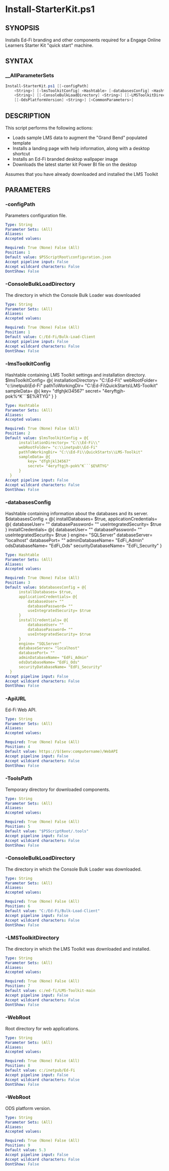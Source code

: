 # Install-StarterKit.ps1

## SYNOPSIS

Installs Ed-Fi branding and other components required for a
Engage Online Learners Starter Kit "quick start" machine.

## SYNTAX

### __AllParameterSets

```powershell
Install-StarterKit.ps1 [[-configPath] 
    <String>] [-lmsToolkitConfig] <Hashtable> [-databasesConfig] <Hashtable> [-ApiUrl] <String> [[-ToolsPath] 
    <String>] [[-ConsoleBulkLoadDirectory] <String>] [[-LMSToolkitDirectory] <String>] [[-WebRoot] <String>] 
    [[-OdsPlatformVersion] <String>] [<CommonParameters>]
```

## DESCRIPTION

This script performs the following actions:

* Loads sample LMS data to augment the "Grand Bend" populated template
* Installs a landing page with help information, along with a desktop shortcut
* Installs an Ed-Fi branded desktop wallpaper image
* Downloads the latest starter kit Power BI file on the desktop

Assumes that you have already downloaded and installed the LMS Toolkit

## PARAMETERS

### -configPath

Parameters configuration file.

```yaml
Type: String
Parameter Sets: (All)
Aliases:
Accepted values:

Required: True (None) False (All)
Position: 1
Default value: $PSScriptRoot\configuration.json
Accept pipeline input: False
Accept wildcard characters: False
DontShow: False
```

### -ConsoleBulkLoadDirectory

The directory in which the Console Bulk Loader was downloaded

```yaml
Type: String
Parameter Sets: (All)
Aliases:
Accepted values:

Required: True (None) False (All)
Position: 1
Default value: C:/Ed-Fi/Bulk-Load-Client
Accept pipeline input: False
Accept wildcard characters: False
DontShow: False
```
### -lmsToolkitConfig

Hashtable containing LMS Toolkit settings and installation directory.
  $lmsToolkitConfig= @{
      installationDirectory= "C:\\Ed-Fi\\"
      webRootFolder= "c:\\inetpub\\Ed-Fi"
      pathToWorkingDir= "C:\\Ed-Fi\\QuickStarts\\LMS-Toolkit"
      sampleData= @{
          key= "dfghjkl34567"
          secret= "4eryftgjh-pok%^K```$E%RTYG"
      }
  }
```yaml
Type: Hashtable
Parameter Sets: (All)
Aliases:
Accepted values:

Required: True (None) False (All)
Position: 2
Default value: $lmsToolkitConfig = @{
      installationDirectory= "C:\\Ed-Fi\\"
      webRootFolder= "c:\\inetpub\\Ed-Fi"
      pathToWorkingDir= "C:\\Ed-Fi\\QuickStarts\\LMS-Toolkit"
      sampleData= @{
          key= "dfghjkl34567"
          secret= "4eryftgjh-pok%^K```$E%RTYG"
      }
  }
Accept pipeline input: False
Accept wildcard characters: False
DontShow: False
```

### -databasesConfig

Hashtable containing information about the databases and its server.
  $databasesConfig = @{
      installDatabases= $true,
      applicationCredentials= @{
          databaseUser= ""
          databasePassword= ""
          useIntegratedSecurity= $true
      }
      installCredentials= @{
          databaseUser= ""
          databasePassword= ""
          useIntegratedSecurity= $true
      }
      engine= "SQLServer"
      databaseServer= "localhost"
      databasePort= ""
      adminDatabaseName= "EdFi_Admin"
      odsDatabaseName= "EdFi_Ods"
      securityDatabaseName= "EdFi_Security"
  }

```yaml
Type: Hashtable
Parameter Sets: (All)
Aliases:
Accepted values:

Required: True (None) False (All)
Position: 3
Default value: $databasesConfig = @{
      installDatabases= $true,
      applicationCredentials= @{
          databaseUser= ""
          databasePassword= ""
          useIntegratedSecurity= $true
      }
      installCredentials= @{
          databaseUser= ""
          databasePassword= ""
          useIntegratedSecurity= $true
      }
      engine= "SQLServer"
      databaseServer= "localhost"
      databasePort= ""
      adminDatabaseName= "EdFi_Admin"
      odsDatabaseName= "EdFi_Ods"
      securityDatabaseName= "EdFi_Security"
  }
Accept pipeline input: False
Accept wildcard characters: False
DontShow: False
```

### -ApiURL

Ed-Fi Web API.

```yaml
Type: String
Parameter Sets: (All)
Aliases:
Accepted values:

Required: True (None) False (All)
Position: 4
Default value: https://$($env:computername)/WebAPI
Accept pipeline input: False
Accept wildcard characters: False
DontShow: False
```

### -ToolsPath

Temporary directory for downloaded components.

```yaml
Type: String
Parameter Sets: (All)
Aliases:
Accepted values:

Required: True (None) False (All)
Position: 5
Default value: "$PSScriptRoot/.tools"
Accept pipeline input: False
Accept wildcard characters: False
DontShow: False
```
### -ConsoleBulkLoadDirectory

The directory in which the Console Bulk Loader was downloaded.

```yaml
Type: String
Parameter Sets: (All)
Aliases:
Accepted values:

Required: True (None) False (All)
Position: 6
Default value: "C:/Ed-Fi/Bulk-Load-Client"
Accept pipeline input: False
Accept wildcard characters: False
DontShow: False
```

### -LMSToolkitDirectory

The directory in which the LMS Toolkit was downloaded and installed.

```yaml
Type: String
Parameter Sets: (All)
Aliases:
Accepted values:

Required: True (None) False (All)
Position: 7
Default value: c:/ed-fi/LMS-Toolkit-main
Accept pipeline input: False
Accept wildcard characters: False
DontShow: False
```
### -WebRoot

Root directory for web applications.

```yaml
Type: String
Parameter Sets: (All)
Aliases:
Accepted values:

Required: True (None) False (All)
Position: 8
Default value: c:/inetpub/Ed-Fi
Accept pipeline input: False
Accept wildcard characters: False
DontShow: False
```

### -WebRoot

ODS platform version.

```yaml
Type: String
Parameter Sets: (All)
Aliases:
Accepted values:

Required: True (None) False (All)
Position: 9
Default value: 5.3
Accept pipeline input: False
Accept wildcard characters: False
DontShow: False
```